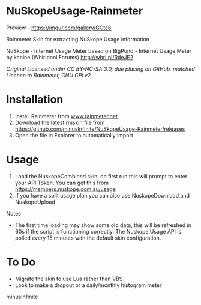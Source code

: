# NuSkopeUsage-Rainmeter

Preview - https://imgur.com/gallery/GGtc6 

Rainmeter Skin for extracting NuSkope Usage information

NuSkope - Internet Usage Meter based on BigPond - Internet Usage Meter by kanine (Whirlpool Forums) http://whrl.pl/RdeJE2

_Original Licensed under CC BY-NC-SA 3.0, due placing on GitHub, matched Licence to Rainmeter, GNU GPLv2_

# Installation
1) Install Rainmeter from www.rainmeter.net
2) Download the latest rmskin file from https://github.com/minusInfinite/NuSkopeUsage-Rainmeter/releases
3) Open the file in Explorer to automatically import

# Usage
1) Load the NuskopeCombined skin, on first run this will prompt to enter your API Token. You can get this from https://members.nuskope.com.au/usage
2) If you have a split usage plan you can also use NuskopeDownload and NuskopeUpload

Notes

- The first time loading may show some old data, this will be refreshed in 60s if the script is functioning correctly. The Nuskope Usage API is polled every 15 minutes with the default skin configuration.

# To Do 
 
 - Migrate the skin to use Lua rather than VBS
 - Look to make a dropout or a daily/monthly histogram meter 


minusInfinite
